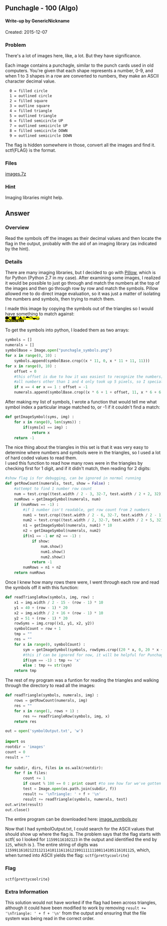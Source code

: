 ## Punchagle - 100 (Algo) ##

#### Write-up by GenericNickname

Created: 2015-12-07

### Problem ###

There's a lot of images here, like, a lot. But they have significance.

Each image contains a punchagle, similar to the punch cards used in old computers. You're given that each shape represents a number, 0-9, and when 1 to 3 shapes in a row are converted to numbers, they make an ASCII character decimal value.
```
  0 = filled circle
  1 = outlined circle
  2 = filled square
  3 = outline square
  4 = filled triangle
  5 = outlined triangle
  6 = filled semicircle UP
  7 = outlined semicircle UP
  8 = filled semicircle DOWN
  9 = outlined semicircle DOWN
```

The flag is hidden somewhere in those, convert all the images and find it. sctf{FLAG} is the format.

### Files ###
[images.7z](http://compete.sctf.io/2015q2/problemfiles/56/images.7z)

### Hint ###

Imaging libraries might help.

## Answer ##

### Overview ###

Read the symbols off the images as their decimal values and then locate the flag in the output, probably with the aid of an imaging library (as indicated by the hint).

### Details ###

There are many imaging libraries, but I decided to go with [Pillow](https://python-pillow.github.io/), which is for Python (Python 2.7 in my case). After examining some images, I realized it would be possible to just go through and match the numbers at the top of the images and then go through row by row and match the symbols. Pillow allowed me to do direct image evaluation, so it was just a matter of isolating the numbers and symbols, then trying to match them.

I made this image by copying the symbols out of the triangles so I would have something to match against:
<br/>
![punchagle symbols](punchagle/punchagle_symbols.png)

To get the symbols into python, I loaded them as two arrays:

```python
symbols = []
numerals = []
symbolBase = Image.open("punchagle_symbols.png")
for x in range(0, 10) :
    symbols.append(symbolBase.crop((x * 11, 0, x * 11 + 11, 11)))
for x in range(0, 10) :
    offset = 0
    #this offset is due to how it was easiest to recognize the numbers;
    #all numbers other than 1 and 4 only took up 5 pixels, so I special-cased 1 and 4
    if x == 4 or x == 1 : offset = -1 
    numerals.append(symbolBase.crop((x * 6 + 1 + offset, 11, x * 6 + 6 + offset, 18)))
```

After making my list of symbols, I wrote a function that would tell me what symbol index a particular image matched to, or -1 if it couldn't find a match:

```python
def getImageSymbol(syms, img) :
    for x in range(0, len(syms)) :
        if(syms[x] == img) :
            return x
    return -1
```
The nice thing about the triangles in this set is that it was very easy to determine where numbers and symbols were in the triangles, so I used a lot of hard coded values to read them.
<br/>
I used this function to read how many rows were in the triangles by checking first for 1 digit, and if it didn't match, then reading for 2 digits:

```python
#show flag is for debugging, can be ignored in normal running
def getRowCount(numerals, test, show = False) :
    #attempt to find 1 number row count
    num = test.crop((test.width / 2 - 3, 32-7, test.width / 2 + 2, 32))
    numRows = getImageSymbol(numerals, num)
    if (numRows == -1) :
        #if 1 number isn't readable, get row count from 2 numbers
        num1 = test.crop((test.width / 2 - 6, 32-7, test.width / 2 - 1, 32))
        num2 = test.crop((test.width / 2, 32-7, test.width / 2 + 5, 32))
        n1 = getImageSymbol(numerals, num1) * 10
        n2 = getImageSymbol(numerals, num2)
        if(n1 == -1 or n2 == -1) :
            if show:
                num.show()
                num1.show()
                num2.show()
            return -1
        numRows = n1 + n2
    return numRows
```

Once I knew how many rows there were, I went through each row and read the symbols off it with this function:

```python
def readTriangleRow(symbols, img, row) :
    x1 = img.width / 2 - 15 - (row - 1) * 10
    y1 = 40 + (row - 1) * 20
    x2 = img.width / 2 + 16 + (row - 1) * 10
    y2 = 51 + (row - 1) * 20
    rowSyms = img.crop((x1, y1, x2, y2))
    symbolCount = row + 1
    tmp = ""
    res = ""
    for x in range(0, symbolCount) :
        sym = getImageSymbol(symbols, rowSyms.crop((20 * x, 0, 20 * x + 11, 11)))
		#this if can be ignored for now, it will be helpful for Punchagle 2 where symbols are omitted 
        if(sym == -1) : tmp += 'x'
        else : tmp += str(sym)
    return tmp
```

The rest of my program was a funtion for reading the triangles and walking through the directory to read all the images:

```python
def readTriangle(symbols, numerals, img) :
    rows = getRowCount(numerals, img)
    res = ""
    for x in range(1, rows + 1) :
        res += readTriangleRow(symbols, img, x)
    return res
```

```python
out = open('symbolOutput.txt', 'w')

import os
rootdir = 'images'
count = 0
result = ""

for subdir, dirs, files in os.walk(rootdir):
    for f in files:
        count += 1
        if count % 100 == 0 : print count #to see how far we've gotten
        test = Image.open(os.path.join(subdir, f))
        result += '\nTriangle: ' + f + '\n'
        result += readTriangle(symbols, numerals, test)
out.write(result)
out.close()
```

The entire program can be downloaded here: [image_symbols.py](punchagle/image_symbols.py)

Now that I had symbolOutput.txt, I could search for the ASCII values that should show up where the flag is. The problem says that the flag starts with sctf{ so I looked for ```11599116102123``` in the output and identified the end by ```125```, which is }. The entire string of digits was ```1159911610212311211410111611612199111111108114105116101125```, which, when turned into ASCII yields the flag: ```sctf{prettycoolrite}```

### Flag ###

	sctf{prettycoolrite}

### Extra Information ###
This solution would not have worked if the flag had been across triangles, although it could have been modified to work by removing ```result += '\nTriangle: ' + f + '\n'``` from the output and ensuring that the file system was being read in the correct order.
